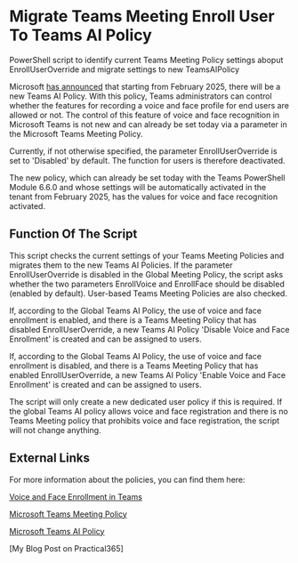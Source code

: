 # Migrate Teams Meeting Enroll User To Teams AI Policy
PowerShell script to identify current Teams Meeting Policy settings aboput EnrollUserOverride and migrate settings to new TeamsAIPolicy

Microsoft [has announced](https://www.microsoft.com/en-US/microsoft-365/roadmap?filters=&searchterms=413708) that starting from February 2025, there will be a new Teams AI Policy.
With this policy, Teams administrators can control whether the features for recording a voice and face profile for end users are allowed or not.
The control of this feature of voice and face recognition in Microsoft Teams is not new and can already be set today via a parameter in the Microsoft Teams Meeting Policy.

Currently, if not otherwise specified, the parameter EnrollUserOverride is set to 'Disabled' by default.
The function for users is therefore deactivated.

The new policy, which can already be set today with the Teams PowerShell Module 6.6.0 and whose settings will be automatically activated in the tenant from February 2025, has the values for voice and face recognition activated.

## Function Of The Script
This script checks the current settings of your Teams Meeting Policies and migrates them to the new Teams AI Policies.
If the parameter EnrollUserOverride is disabled in the Global Meeting Policy, the script asks whether the two parameters EnrollVoice and EnrollFace should be disabled (enabled by default).
User-based Teams Meeting Policies are also checked.

If, according to the Global Teams AI Policy, the use of voice and face enrollment is enabled, and there is a Teams Meeting Policy that has disabled EnrollUserOverride, a new Teams AI Policy 'Disable Voice and Face Enrollment' is created and can be assigned to users.

If, according to the Global Teams AI Policy, the use of voice and face enrollment is disabled, and there is a Teams Meeting Policy that has enabled EnrollUserOverride, a new Teams AI Policy 'Enable Voice and Face Enrollment' is created and can be assigned to users.

The script will only create a new dedicated user policy if this is required. If the global Teams AI policy allows voice and face registration and there is no Teams Meeting policy that prohibits voice and face registration, the script will not change anything.

## External Links
For more information about the policies, you can find them here:

[Voice and Face Enrollment in Teams](https://learn.microsoft.com/microsoftteams/rooms/voice-and-face-recognition?WT.mc_id=M365-MVP-5004286)

[Microsoft Teams Meeting Policy](https://learn.microsoft.com/powershell/module/teams/get-csteamsmeetingpolicy?view=teams-ps&WT.mc_id=M365-MVP-5004286)

[Microsoft Teams AI Policy](https://learn.microsoft.com/powershell/module/teams/get-csteamsaipolicy?view=teams-ps&WT.mc_id=M365-MVP-5004286)

[My Blog Post on Practical365]
